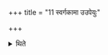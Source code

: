 +++
title = "11 स्वर्गकामा उउपेयुः"

+++

<details><summary>थिते</summary>

स्वर्गकामा उउपेयुः ११
</details>
